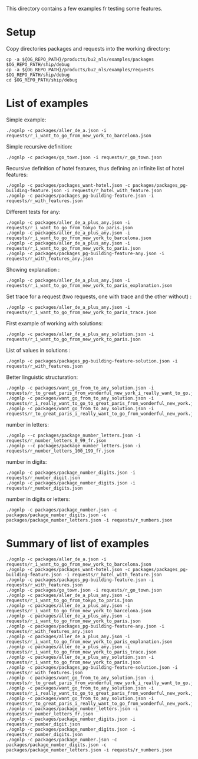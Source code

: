 This directory contains a few examples fr testing some features.

Setup
=====

Copy directories packages and requests into the working directory:
```
cp -a ${OG_REPO_PATH}/products/bu2_nls/examples/packages $OG_REPO_PATH/ship/debug
cp -a ${OG_REPO_PATH}/products/bu2_nls/examples/requests $OG_REPO_PATH/ship/debug
cd $OG_REPO_PATH/ship/debug
```

List of examples
=====

Simple example:
```
./ognlp -c packages/aller_de_a.json -i requests/r_i_want_to_go_from_new_york_to_barcelona.json
```

Simple recursive definition:
```
./ognlp -c packages/go_town.json -i requests/r_go_town.json
```

Recursive definition of hotel features, thus defining an infinite list of hotel features:
```
./ognlp -c packages/packages_want-hotel.json -c packages/packages_pg-building-feature.json -i requests/r_hotel_with_feature.json
./ognlp -c packages/packages_pg-building-feature.json -i requests/r_with_features.json
```

Different tests for any:
```
./ognlp -c packages/aller_de_a_plus_any.json -i requests/r_i_want_to_go_from_tokyo_to_paris.json
./ognlp -c packages/aller_de_a_plus_any.json -i requests/r_i_want_to_go_from_new_york_to_barcelona.json
./ognlp -c packages/aller_de_a_plus_any.json -i requests/r_i_want_to_go_from_new_york_to_paris.json
./ognlp -c packages/packages_pg-building-feature-any.json -i requests/r_with_features_any.json
```

Showing explanation :
```
./ognlp -c packages/aller_de_a_plus_any.json -i requests/r_i_want_to_go_from_new_york_to_paris_explanation.json
```

Set trace for a request (two requests, one with trace and the other without) :
```
./ognlp -c packages/aller_de_a_plus_any.json -i requests/r_i_want_to_go_from_new_york_to_paris_trace.json
```

First example of working with solutions:
```
./ognlp -c packages/aller_de_a_plus_any_solution.json -i requests/r_i_want_to_go_from_new_york_to_paris.json
```

List of values in solutions :
```
./ognlp -c packages/packages_pg-building-feature-solution.json -i requests/r_with_features.json
```

Better linguistic structuration:

```
./ognlp -c packages/want_go_from_to_any_solution.json -i requests/r_to_great_paris_from_wonderful_new_york_i_really_want_to_go.json
./ognlp -c packages/want_go_from_to_any_solution.json -i requests/r_i_really_want_to_go_to_great_paris_from_wonderful_new_york.json
./ognlp -c packages/want_go_from_to_any_solution.json -i requests/r_to_great_paris_i_really_want_to_go_from_wonderful_new_york.json
```

number in letters:

```
./ognlp --c packages/package_number_letters.json -i requests/r_number_letters_0_99_fr.json
./ognlp --c packages/package_number_letters.json -i requests/r_number_letters_100_199_fr.json
```

number in digits:

```
./ognlp -c packages/package_number_digits.json -i requests/r_number_digit.json
./ognlp -c packages/package_number_digits.json -i requests/r_number_digits.json
```


number in digits or letters:

```
./ognlp -c packages/package_number.json -c packages/package_number_digits.json -c packages/package_number_letters.json -i requests/r_numbers.json
```


Summary of list of examples
=====

```
./ognlp -c packages/aller_de_a.json -i requests/r_i_want_to_go_from_new_york_to_barcelona.json
./ognlp -c packages/packages_want-hotel.json -c packages/packages_pg-building-feature.json -i requests/r_hotel_with_feature.json
./ognlp -c packages/packages_pg-building-feature.json -i requests/r_with_features.json
./ognlp -c packages/go_town.json -i requests/r_go_town.json
./ognlp -c packages/aller_de_a_plus_any.json -i requests/r_i_want_to_go_from_tokyo_to_paris.json
./ognlp -c packages/aller_de_a_plus_any.json -i requests/r_i_want_to_go_from_new_york_to_barcelona.json
./ognlp -c packages/aller_de_a_plus_any.json -i requests/r_i_want_to_go_from_new_york_to_paris.json
./ognlp -c packages/packages_pg-building-feature-any.json -i requests/r_with_features_any.json
./ognlp -c packages/aller_de_a_plus_any.json -i requests/r_i_want_to_go_from_new_york_to_paris_explanation.json
./ognlp -c packages/aller_de_a_plus_any.json -i requests/r_i_want_to_go_from_new_york_to_paris_trace.json
./ognlp -c packages/aller_de_a_plus_any_solution.json -i requests/r_i_want_to_go_from_new_york_to_paris.json
./ognlp -c packages/packages_pg-building-feature-solution.json -i requests/r_with_features.json
./ognlp -c packages/want_go_from_to_any_solution.json -i requests/r_to_great_paris_from_wonderful_new_york_i_really_want_to_go.json
./ognlp -c packages/want_go_from_to_any_solution.json -i requests/r_i_really_want_to_go_to_great_paris_from_wonderful_new_york.json
./ognlp -c packages/want_go_from_to_any_solution.json -i requests/r_to_great_paris_i_really_want_to_go_from_wonderful_new_york.json
./ognlp -c packages/package_number_letters.json -i requests/r_number_letters_fr.json
./ognlp -c packages/package_number_digits.json -i requests/r_number_digit.json
./ognlp -c packages/package_number_digits.json -i requests/r_number_digits.json
./ognlp -c packages/package_number.json -c packages/package_number_digits.json -c packages/package_number_letters.json -i requests/r_numbers.json
```


